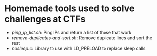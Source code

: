 # Homemade tools used to solve challenges at CTFs

* *ping_ip_list.sh*: Ping IPs and return a list of those that work
* *remove-duplicates-and-sort.sh*: Remove duplicate lines and sort the rest
* *nosleep.c*: Library to use with LD_PRELOAD to replace sleep calls
